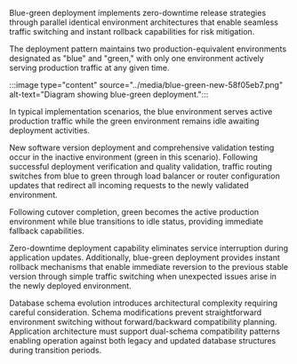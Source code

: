 Blue-green deployment implements zero-downtime release strategies through parallel identical environment architectures that enable seamless traffic switching and instant rollback capabilities for risk mitigation.

The deployment pattern maintains two production-equivalent environments designated as "blue" and "green," with only one environment actively serving production traffic at any given time.

:::image type="content" source="../media/blue-green-new-58f05eb7.png" alt-text="Diagram showing blue-green deployment.":::

In typical implementation scenarios, the blue environment serves active production traffic while the green environment remains idle awaiting deployment activities.

New software version deployment and comprehensive validation testing occur in the inactive environment (green in this scenario). Following successful deployment verification and quality validation, traffic routing switches from blue to green through load balancer or router configuration updates that redirect all incoming requests to the newly validated environment.

Following cutover completion, green becomes the active production environment while blue transitions to idle status, providing immediate fallback capabilities.

Zero-downtime deployment capability eliminates service interruption during application updates. Additionally, blue-green deployment provides instant rollback mechanisms that enable immediate reversion to the previous stable version through simple traffic switching when unexpected issues arise in the newly deployed environment.

Database schema evolution introduces architectural complexity requiring careful consideration. Schema modifications prevent straightforward environment switching without forward/backward compatibility planning. Application architecture must support dual-schema compatibility patterns enabling operation against both legacy and updated database structures during transition periods.
